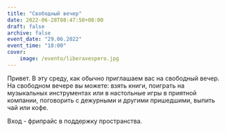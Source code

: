 ```yaml
---
title: "Свободный вечер"
date: 2022-06-28T08:47:50+08:00
draft: false
archive: false
event_date: "29.06.2022"
event_time: "18:00"
cover: 
    image: /evento/liberavespero.jpg
---
```

Привет. В эту среду, как обычно приглашаем вас на свободный вечер. На свободном вечере вы можете: взять книги, поиграть на музыкальных инструментах или в настольные игры в приятной компании, поговорить с дежурными и другими пришедшими, выпить чай или кофе. 

Вход - фрипрайс в поддержку пространства.